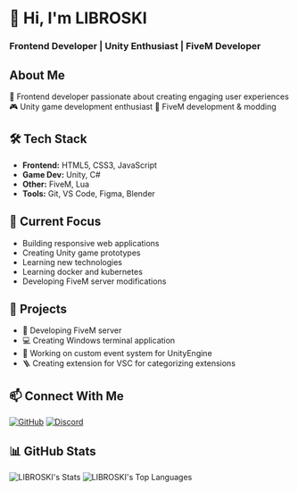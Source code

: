# 👋 Hi, I'm LIBROSKI
### Frontend Developer | Unity Enthusiast | FiveM Developer

## About Me
🚀 Frontend developer passionate about creating engaging user experiences
🎮 Unity game development enthusiast
🔧 FiveM development & modding

## 🛠 Tech Stack
- **Frontend:** HTML5, CSS3, JavaScript
- **Game Dev:** Unity, C#
- **Other:** FiveM, Lua
- **Tools:** Git, VS Code, Figma, Blender

## 🔭 Current Focus
- Building responsive web applications
- Creating Unity game prototypes
- Learning new technologies
- Learning docker and kubernetes
- Developing FiveM server modifications

## 🌱 Projects
- 🚗 Developing FiveM server
- 💻 Creating Windows terminal application
- 🔧 Working on custom event system for UnityEngine
- 🪜 Creating extension for VSC for categorizing extensions

## 📫 Connect With Me
[![GitHub](https://img.shields.io/badge/GitHub-100000?style=flat&logo=github&logoColor=white)](LIBROSKI)
[![Discord](https://img.shields.io/badge/Discord-7289DA?style=flat&logo=discord&logoColor=white)](https://discordapp.com/users/494493824408616960)

## 📊 GitHub Stats
![LIBROSKI's Stats](https://github-readme-stats.vercel.app/api?username=LIBROSKI&theme=material-palenight&show_icons=true&hide_border=true&count_private=true)
![LIBROSKI's Top Languages](https://github-readme-stats.vercel.app/api/top-langs/?username=LIBROSKI&theme=material-palenight&show_icons=true&hide_border=true&layout=compact)